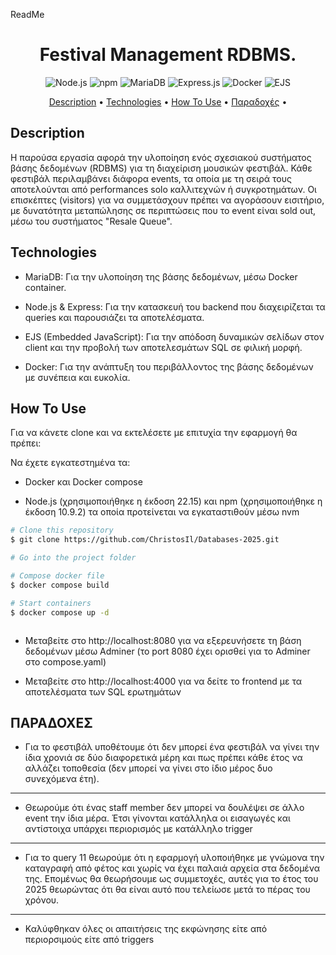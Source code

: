 ReadMe




<h1 align="center">Festival Management RDBMS.</h1>

<p align="center">
  <!-- Node.js badge -->
  <a><img src="https://img.shields.io/badge/Node.js-v22.15.0-brightgreen" alt="Node.js">
  </a>   
  <!-- npm badge -->
  <a><img src="https://img.shields.io/badge/npm-v10.9.2-blue" alt="npm">
  </a>
  <!-- MariaDB badge -->
  <a><img src="https://img.shields.io/badge/Database-MariaDB-lightblue" alt="MariaDB">
  </a>
  <!-- Express.js badge -->
  <a><img src="https://img.shields.io/badge/Framework-Express-black" alt="Express.js">
  </a>
  <!-- Docker badge -->
  <a><img src="https://img.shields.io/badge/Container-Docker-blue" alt="Docker">
  </a>
  <!-- EJS badge -->
  <a><img src="https://img.shields.io/badge/Template-EJS-yellow" alt="EJS">
  </a>  
</p>

<p align="center">
  <a href="#Description">Description</a> •
  <a href="#technologies">Technologies</a> •
  <a href="#how-to-use">How To Use</a> •
  <a href="#παραδοχες">Παραδοχές</a> •
</p>


## Description

Η παρούσα εργασία αφορά την υλοποίηση ενός σχεσιακού συστήματος βάσης δεδομένων (RDBMS) για τη διαχείριση μουσικών φεστιβάλ. Κάθε φεστιβάλ περιλαμβάνει διάφορα events, τα οποία με τη σειρά τους αποτελούνται από performances solo καλλιτεχνών ή συγκροτημάτων. Οι επισκέπτες (visitors) για να συμμετάσχουν πρέπει να αγοράσουν εισιτήριο, με δυνατότητα μεταπώλησης σε περιπτώσεις που το event είναι sold out, μέσω του συστήματος "Resale Queue".

## Technologies
* MariaDB: Για την υλοποίηση της βάσης δεδομένων, μέσω Docker container.

* Node.js & Express: Για την κατασκευή του backend που διαχειρίζεται τα queries και παρουσιάζει τα αποτελέσματα.

* EJS (Embedded JavaScript): Για την απόδοση δυναμικών σελίδων στον client και την προβολή των αποτελεσμάτων SQL σε φιλική μορφή.

* Docker: Για την ανάπτυξη του περιβάλλοντος της βάσης δεδομένων με συνέπεια και ευκολία.

## How To Use
Για να κάνετε clone και να εκτελέσετε με επιτυχία την εφαρμογή θα πρέπει:

Να έχετε εγκατεστημένα τα:

* Docker και Docker compose 

* Node.js (χρησιμοποιήθηκε η έκδοση 22.15) και npm (χρησιμοποιήθηκε η έκδοση 10.9.2) τα οποία προτείνεται να εγκαταστιθούν μέσω nvm


```bash
# Clone this repository
$ git clone https://github.com/ChristosIl/Databases-2025.git

# Go into the project folder 

# Compose docker file
$ docker compose build

# Start containers
$ docker compose up -d



```

* Μεταβείτε στο http://localhost:8080 για να εξερευνήσετε τη βάση δεδομένων μέσω Adminer (το port 8080 έχει ορισθεί για το Adminer στο compose.yaml)

* Μεταβείτε στο http://localhost:4000 για να δείτε το frontend με τα αποτελέσματα των SQL ερωτημάτων



## ΠΑΡΑΔΟΧΕΣ 

* Για το φεστιβάλ υποθέτουμε ότι δεν μπορεί ένα φεστιβάλ να γίνει την ίδια χρονιά σε δύο διαφορετικά μέρη και πως πρέπει κάθε έτος να αλλάζει τοποθεσία (δεν μπορεί να γίνει στο ίδιο μέρος δυο συνεχόμενα έτη).

----
* Θεωρούμε ότι ένας staff member δεν μπορεί να δουλέψει σε άλλο event την ίδια μέρα. Έτσι γίνονται κατάλληλα οι εισαγωγές και αντίστοιχα υπάρχει περιορισμός με κατάλληλο trigger

----
* Για το query 11 θεωρούμε ότι η εφαρμογή υλοποιήθηκε με γνώμονα την καταγραφή από φέτος και χωρίς να έχει παλαιά αρχεία στα δεδομένα της. Επομένως θα θεωρήσουμε ως συμμετοχές, αυτές για το έτος του 2025 θεωρώντας ότι θα είναι αυτό που τελείωσε μετά το πέρας του χρόνου.

----
* Καλύφθηκαν όλες οι απαιτήσεις της εκφώνησης είτε από περιορσιμούς είτε από triggers



